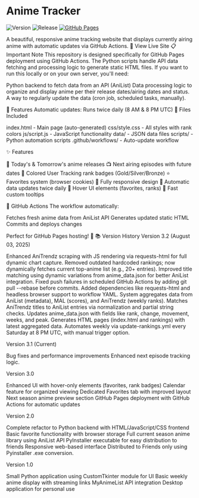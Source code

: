 # Anime Tracker

![Version](https://img.shields.io/badge/version-3.2-blue)
![Release](https://img.shields.io/badge/release-stable-green)
[![GitHub Pages](https://img.shields.io/badge/live-site-brightgreen)](https://bullsupreme.github.io/AnimeTracker/)

A beautiful, responsive anime tracking website that displays currently airing anime with automatic updates via GitHub Actions.
🔗 View Live Site
📋 Important Note
This repository is designed specifically for GitHub Pages deployment using GitHub Actions. The Python scripts handle API data fetching and processing logic to generate static HTML files. If you want to run this locally or on your own server, you'll need:

Python backend to fetch data from an API (AniList)
Data processing logic to organize and display anime per their release dates/airing dates and status.
A way to regularly update the data (cron job, scheduled tasks, manually).

🚀 Features
Automatic updates: Runs twice daily (8 AM & 8 PM UTC)
📁 Files Included

index.html - Main page (auto-generated)
css/style.css - All styles with rank colors
js/script.js - JavaScript functionality
data/ - JSON data files
scripts/ - Python automation scripts
.github/workflows/ - Auto-update workflow

✨ Features

🌟 Today's & Tomorrow's anime releases
📺 Next airing episodes with future dates
🎨 Colored User Tracking rank badges (Gold/Silver/Bronze)
⭐ Favorites system (browser cookies)
📱 Fully responsive design
🔄 Automatic data updates twice daily
💫 Hover UI elements (favorites, ranks)
🚀 Fast custom tooltips

🔗 GitHub Actions
The workflow automatically:

Fetches fresh anime data from AniList API
Generates updated static HTML
Commits and deploys changes

Perfect for GitHub Pages hosting! 🎉
📚 Version History
Version 3.2 (August 03, 2025)

Enhanced AniTrendz scraping with JS rendering via requests-html for full dynamic chart capture.
Removed outdated hardcoded rankings; now dynamically fetches current top-anime list (e.g., 20+ entries).
Improved title matching using dynamic variations from anime_data.json for better AniList integration.
Fixed push failures in scheduled GitHub Actions by adding git pull --rebase before commits.
Added dependencies like requests-html and headless browser support to workflow YAML.
System aggregates data from AniList (metadata), MAL (scores), and AniTrendz (weekly ranks).
Matches AniTrendz titles to AniList entries via normalization and partial string checks.
Updates anime_data.json with fields like rank, change, movement, weeks, and peak.
Generates HTML pages (index.html and rankings) with latest aggregated data.
Automates weekly via update-rankings.yml every Saturday at 8 PM UTC, with manual trigger option.

Version 3.1 (Current)

Bug fixes and performance improvements
Enhanced next episode tracking logic.

Version 3.0

Enhanced UI with hover-only elements (favorites, rank badges)
Calendar feature for organized viewing
Dedicated Favorites tab with improved layout
Next season anime preview section
GitHub Pages deployment with GitHub Actions for automatic updates

Version 2.0

Complete refactor to Python backend with HTML/JavaScript/CSS frontend
Basic favorite functionality with browser storage
Full current season anime library using AniList API
PyInstaller executable for easy distribution to friends
Responsive web-based interface
Distributed to Friends only using Pyinstaller .exe conversion.

Version 1.0

Small Python application using CustomTkinter module for UI
Basic weekly anime display with streaming links
MyAnimeList API integration
Desktop application for personal use

